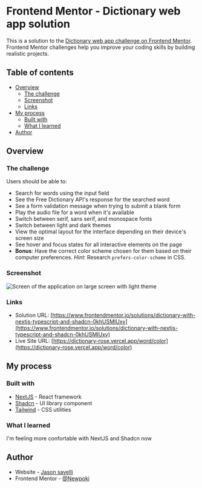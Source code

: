 # Frontend Mentor - Dictionary web app solution

This is a solution to the [Dictionary web app challenge on Frontend Mentor](https://www.frontendmentor.io/challenges/dictionary-web-app-h5wwnyuKFL). Frontend Mentor challenges help you improve your coding skills by building realistic projects.

## Table of contents

-   [Overview](#overview)
    -   [The challenge](#the-challenge)
    -   [Screenshot](#screenshot)
    -   [Links](#links)
-   [My process](#my-process)
    -   [Built with](#built-with)
    -   [What I learned](#what-i-learned)
-   [Author](#author)

## Overview

### The challenge

Users should be able to:

-   Search for words using the input field
-   See the Free Dictionary API's response for the searched word
-   See a form validation message when trying to submit a blank form
-   Play the audio file for a word when it's available
-   Switch between serif, sans serif, and monospace fonts
-   Switch between light and dark themes
-   View the optimal layout for the interface depending on their device's screen size
-   See hover and focus states for all interactive elements on the page
-   **Bonus**: Have the correct color scheme chosen for them based on their computer preferences. _Hint_: Research `prefers-color-scheme` in CSS.

### Screenshot

![Screen of the application on large screen with light theme](./lg-light.png)

### Links

-   Solution URL: [https://www.frontendmentor.io/solutions/dictionary-with-nextjs-typescript-and-shadcn-0khUSMIUxv](https://www.frontendmentor.io/solutions/dictionary-with-nextjs-typescript-and-shadcn-0khUSMIUxv)
-   Live Site URL: [https://dictionary-rose.vercel.app/word/color](https://dictionary-rose.vercel.app/word/color)

## My process

### Built with

-   [NextJS](https://nextjs.org/) - React framework
-   [Shadcn](https://ui.shadcn.com/) - UI library component
-   [Tailwind](https://tailwindcss.com/) - CSS utilities

### What I learned

I'm feeling more confortable with NextJS and Shadcn now

## Author

-   Website - [Jason savelli](https://jasonsavelli.fr)
-   Frontend Mentor - [@Newpoki](https://www.frontendmentor.io/profile/Newpoki)

